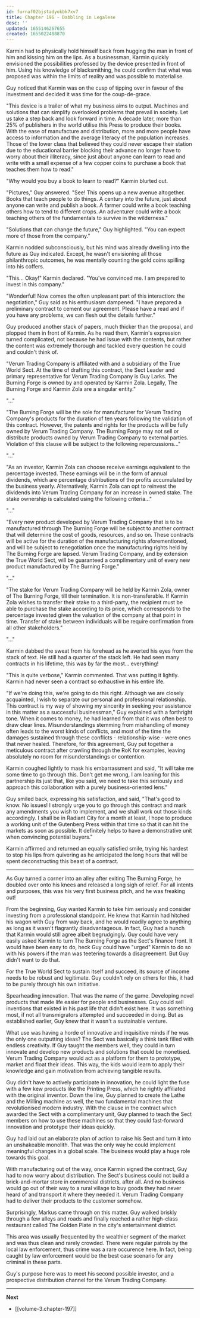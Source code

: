 ```yaml
---
id: furnaf02bjstadyokbk7xv7
title: Chapter 196 - Dabbling in Legalese
desc: ''
updated: 1655146267655
created: 1655022488870
---
```


Karmin had to physically hold himself back from hugging the man in front of him and kissing him on the lips. As a businessman, Karmin quickly envisioned the possibilities professed by the device presented in front of him. Using his knowledge of blacksmithing, he could confirm that what was proposed was within the limits of reality and was possible to materialise.

Guy noticed that Karmin was on the cusp of tipping over in favour of the investment and decided it was time for the coup-de-grace.

"This device is a trailer of what my business aims to output. Machines and solutions that can simplify overlooked problems that prevail in society. Let us take a step back and look forward in time. A decade later, more than 25% of publishers in the world utilise this Press to produce their books. With the ease of manufacture and distribution, more and more people have access to information and the average literacy of the population increases. Those of the lower class that believed they could never escape their station due to the educational barrier blocking their advance no longer have to worry about their illiteracy, since just about anyone can learn to read and write with a small expense of a few copper coins to purchase a book that teaches them how to read."

"Why would you buy a book to learn to read?" Karmin blurted out.

"Pictures," Guy answered. "See! This opens up a new avenue altogether. Books that teach people to do things. A century into the future, just about anyone can write and publish a book. A farmer could write a book teaching others how to tend to different crops. An adventurer could write a book teaching others of the fundamentals to survive in the wilderness."

"Solutions that can change the future," Guy highlighted. "You can expect more of those from the company."

Karmin nodded subconsciously, but his mind was already dwelling into the future as Guy indicated. Except, he wasn't envisioning all those philanthropic outcomes, he was mentally counting the gold coins spilling into his coffers.

"This... Okay!" Karmin declared. "You've convinced me. I am prepared to invest in this company."

"Wonderful! Now comes the often unpleasant part of this interaction: the negotiation," Guy said as his enthusiasm dampened. "I have prepared a preliminary contract to cement our agreement. Please have a read and if you have any problems, we can flesh out the details further."

Guy produced another stack of papers, much thicker than the proposal, and plopped them in front of Karmin. As he read them, Karmin's expression turned complicated, not because he had issue with the contents, but rather the content was extremely thorough and tackled every question he could and couldn't think of.

"Verum Trading Company is affiliated with and a subsidiary of the True World Sect. At the time of drafting this contract, the Sect Leader and primary representative for Verum Trading Company is Guy Larks. The Burning Forge is owned by and operated by Karmin Zola. Legally, The Burning Forge and Karmin Zola are a singular entity."

"..."

"The Burning Forge will be the sole for manufacturer for Verum Trading Company's products for the duration of ten years following the validation of this contract. However, the patents and rights for the products will be fully owned by Verum Trading Company. The Burning Forge may not sell or distribute products owned by Verum Trading Company to external parties. Violation of this clause will be subject to the following repercussions..."

"..."

"As an investor, Karmin Zola can choose receive earnings equivalent to the percentage invested. These earnings will be in the form of annual dividends, which are percentage distributions of the profits accumulated by the business yearly. Alternatively, Karmin Zola can opt to reinvest the dividends into Verum Trading Company for an increase in owned stake. The stake ownership is calculated using the following criteria..."

"..."

"Every new product developed by Verum Trading Company that is to be manufactured through The Burning Forge will be subject to another contract that will determine the cost of goods, resources, and so on. These contracts will be active for the duration of the manufacturing rights aforementioned, and will be subject to renegotiation once the manufacturing rights held by The Burning Forge are lapsed. Verum Trading Company, and by extension the True World Sect, will be guaranteed a complimentary unit of every new product manufactured by The Burning Forge."

"..."

"The stake for Verum Trading Company will be held by Karmin Zola, owner of The Burning Forge, till their termination. It is non-transferable. If Karmin Zola wishes to transfer their stake to a third-party, the recipient must be able to purchase the stake according to its price, which corresponds to the percentage invested given the valuation of the company at that point in time. Transfer of stake between individuals will be require confirmation from all other stakeholders."

"..."

Karmin dabbed the sweat from his forehead as he averted his eyes from the stack of text. He still had a quarter of the stack left. He had seen many contracts in his lifetime, this was by far the most... everything!

"This is quite verbose," Karmin commented. That was putting it lightly. Karmin had never seen a contract so exhaustive in his entire life.

"If we're doing this, we're going to do this right. Although we are closely acquainted, I wish to separate our personal and professional relationship. This contract is my way of showing my sincerity in seeking your assistance in this matter as a successful businessman," Guy explained with a forthright tone. When it comes to money, he had learned from that it was often best to draw clear lines. Misunderstandings stemming from mishandling of money often leads to the worst kinds of conflicts, and most of the time the damages sustained through these conflicts - relationship-wise - were ones that never healed. Therefore, for this agreement, Guy put together a meticulous contract after crawling through the RoK for examples, leaving absolutely no room for misunderstandings or contention.

Karmin coughed lightly to mask his embarrassment and said, "It will take me some time to go through this. Don't get me wrong, I am leaning for this partnership its just that, like you said, we need to take this seriously and approach this collaboration with a purely business-oriented lens."

Guy smiled back, expressing his satisfaction, and said, "That's good to know. No issues! I strongly urge you to go through this contract and mark any amendments you wish to implement, and we shall work out those kinds accordingly. I shall be in Radiant City for a month at least, I hope to produce a working unit of the Gutenberg Press within that time so that it can hit the markets as soon as possible. It definitely helps to have a demonstrative unit when convincing potential buyers."

Karmin affirmed and returned an equally satisfied smile, trying his hardest to stop his lips from quivering as he anticipated the long hours that will be spent deconstructing this beast of a contract.

____

As Guy turned a corner into an alley after exiting The Burning Forge, he doubled over onto his knees and released a long sigh of relief. For all intents and purposes, this was his very first business pitch, and he was freaking out!

From the beginning, Guy wanted Karmin to take him seriously and consider investing from a professional standpoint. He knew that Karmin had hitched his wagon with Guy from way back, and he would readily agree to anything as long as it wasn't flagrantly disadvantageous. In fact, Guy had a hunch that Karmin would still agree albeit begrudgingly. Guy could have very easily asked Karmin to turn The Burning Forge as the Sect's finance front. It would have been easy to do, heck Guy could have "urged" Karmin to do so with his powers if the man was teetering towards a disagreement. But Guy didn't want to do that.

For the True World Sect to sustain itself and succeed, its source of income needs to be robust and legitimate. Guy couldn't rely on others for this, it had to be purely through his own initiative.

Spearheading innovation. That was the name of the game. Developing novel products that made life easier for people and businesses. Guy could sell inventions that existed in his past life that didn't exist here. It was something most, if not all transmigrators attempted and succeeded in doing. But as established earlier, Guy knew that it wasn't a sustainable venture.

What use was having a horde of innovative and inquisitive minds if he was the only one outputting ideas? The Sect was basically a think tank filled with endless creativity. If Guy taught the members well, they could in turn innovate and develop new products and solutions that could be monetised. Verum Trading Company would act as a platform for them to prototype, market and float their ideas. This way, the kids would learn to apply their knowledge and gain motivation from achieving tangible results.

Guy didn't have to actively participate in innovation, he could light the fuse with a few kew products like the Printing Press, which he rightly affiliated with the original inventor. Down the line, Guy planned to create the Lathe and the Milling machine as well, the two fundamental machines that revolutionised modern industry. With the clause in the contract which awarded the Sect with a complimentary unit, Guy planned to teach the Sect members on how to use these machines so that they could fast-forward innovation and prototype their ideas quickly.

Guy had laid out an elaborate plan of action to raise his Sect and turn it into an unshakeable monolith. That was the only way he could implement meaningful changes in a global scale. The business would play a huge role towards this goal.

With manufacturing out of the way, once Karmin signed the contract, Guy had to now worry about distribution. The Sect's business could not build a brick-and-mortar store in commercial districts, after all. And no business would go out of their way to a rural village to buy goods they had never heard of and transport it where they needed it. Verum Trading Company had to deliver their products to the customer somehow.

Surprisingly, Markus came through on this matter. Guy walked briskly through a few alleys and roads and finally reached a rather high-class restaurant called The Golden Plate in the city's entertainment district.

This area was usually frequented by the wealthier segment of the market and was thus clean and rarely crowded. There were regular patrols by the local law enforcement, thus crime was a rare occurence here. In fact, being caught by law enforcement would be the best case scenario for any criminal in these parts.

Guy's purpose here was to meet his second possible investor, and a prospective distribution channel for the Verum Trading Company.

____

**Next**
* [[volume-3.chapter-197]]